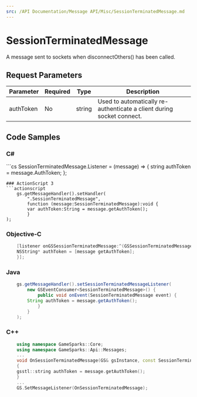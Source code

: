 ```yaml
---
src: /API Documentation/Message API/Misc/SessionTerminatedMessage.md
---
```


# SessionTerminatedMessage


A message sent to sockets when disconnectOthers() has been called.


## Request Parameters

Parameter | Required | Type | Description
--------- | -------- | ---- | -----------
authToken | No | string | Used to automatically re-authenticate a client during socket connect.



## Code Samples

<h3>C#</h3>
```cs
	SessionTerminatedMessage.Listener = (message) => {
	string authToken = message.AuthToken; 
	};

```
### ActionScript 3
```actionscript
	gs.getMessageHandler().setHandler(
		".SessionTerminatedMessage",
		function (message:SessionTerminatedMessage):void {
		var authToken:String = message.getAuthToken(); 
		}
);

```
### Objective-C
```objectivec
	[listener onGSSessionTerminatedMessage:^(GSSessionTerminatedMessage* message) {
	NSString* authToken = [message getAuthToken]; 
	}];

```
### Java
```java
	gs.getMessageHandler().setSessionTerminatedMessageListener(
		new GSEventConsumer<SessionTerminatedMessage>() {
			public void onEvent(SessionTerminatedMessage event) {
		String authToken = message.getAuthToken(); 
			}
		}
	);
```
### C++
```cpp
	using namespace GameSparks::Core;
	using namespace GameSparks::Api::Messages;
	...
	void OnSessionTerminatedMessage(GS& gsInstance, const SessionTerminatedMessage& message)
	{
	gsstl::string authToken = message.getAuthToken(); 
	}
	...
	GS.SetMessageListener(OnSessionTerminatedMessage);
```

